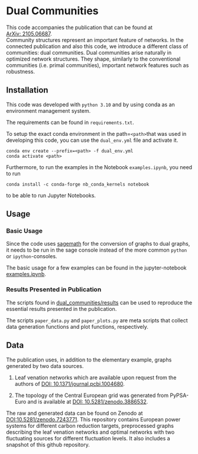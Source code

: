 # Dual Communities

This code accompanies the publication that can be found at [ArXiv:&nbsp;2105.06687](https://arxiv.org/abs/2105.06687).<br>
Community structures represent an important feature of networks. In the connected publication and also this code, we introduce a different class of communities: dual communities. Dual communities arise naturally in optimized network structures.
They shape, similarly to the conventional communities (i.e. primal communities), important network features such as robustness.

## Installation

This code was developed with `python 3.10` and by using conda as an environment management system.

The requirements can be found in `requirements.txt`. 

To setup the exact conda environment in the path=`<path>`that was used in developing this code, you can use the `dual_env.yml` file and activate it.

```shell
conda env create --prefix=<path> -f dual_env.yml
conda activate <path>
```

Furthermore, to run the examples in the Notebook `examples.ipynb`, you need to run 

```shell
conda install -c conda-forge nb_conda_kernels notebook
```
to be able to run Jupyter Notebooks.

## Usage

### Basic Usage
Since the code uses [sagemath](https://doc.sagemath.org/html/en/installation/conda.html) for the conversion of graphs to dual graphs, it needs to be run in the sage console instead of the more common `python` or `ipython`-consoles.

The basic usage for a few examples can be found in the jupyter-notebook 
[examples.ipynb](./examples.ipynb).

### Results Presented in Publication

The scripts found in   [dual_communities/results](./dual_communities/results) can be used to reproduce the essential results presented in the publication.

The scripts `paper_data.py` and `paper_plots.py` are meta scripts that collect data generation functions and plot functions, respectively.


## Data 
The publication uses, in addition to the elementary example, graphs generated by two data sources.

1. Leaf venation networks which are available upon request from the authors of [DOI:&nbsp;10.1371/journal.pcbi.1004680](https://doi.org/10.1371/journal.pcbi.1004680).

2. The topology of the Central European grid was generated from PyPSA-Euro and is available at  [DOI:&nbsp;10.5281/zenodo.3886532](https://doi.org/10.5281/zenodo.3886532).

The raw and generated data can be found on Zenodo at [DOI:10.5281/zenodo.7243771](https://doi.org/10.5281/zenodo.7243771).
This repository contains European power systems for different carbon reduction targets, preprocessed graphs describing the leaf venation networks and optimal networks with two fluctuating sources for different fluctuation levels.
It also includes a snapshot of this github repository.
